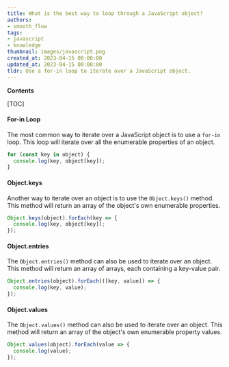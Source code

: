 ```yaml
---
title: What is the best way to loop through a JavaScript object?
authors:
- smooth_flow
tags:
- javascript
- knowledge
thumbnail: images/javascript.png
created_at: 2023-04-15 00:00:00
updated_at: 2023-04-15 00:00:00
tldr: Use a for-in loop to iterate over a JavaScript object.
---
```


**Contents**

[TOC]

#### For-in Loop

The most common way to iterate over a JavaScript object is to use a `for-in` loop. This loop will iterate over all the enumerable properties of an object.

```javascript
for (const key in object) {
  console.log(key, object[key]);
}
```

#### Object.keys

Another way to iterate over an object is to use the `Object.keys()` method. This method will return an array of the object's own enumerable properties.

```javascript
Object.keys(object).forEach(key => {
  console.log(key, object[key]);
});
```

#### Object.entries

The `Object.entries()` method can also be used to iterate over an object. This method will return an array of arrays, each containing a key-value pair.

```javascript
Object.entries(object).forEach(([key, value]) => {
  console.log(key, value);
});
```

#### Object.values

The `Object.values()` method can also be used to iterate over an object. This method will return an array of the object's own enumerable property values.

```javascript
Object.values(object).forEach(value => {
  console.log(value);
});
```
